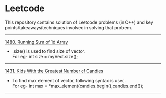 # Leetcode
This repository contains solution of Leetcode problems (in C++) and key points/takeaways/techniques involved in solving that problem.


---
[1480. Running Sum of 1d Array](https://leetcode.com/problems/running-sum-of-1d-array/)
+ .size() is used to find size of vector.  
  For eg- int size = myVect.size();
  
---
  
  [1431. Kids With the Greatest Number of Candies](https://leetcode.com/problems/kids-with-the-greatest-number-of-candies/)
  + To find max element of vector, following syntax is used.  
    For eg- int max = *max_element(candies.begin(),candies.end());
    
---
